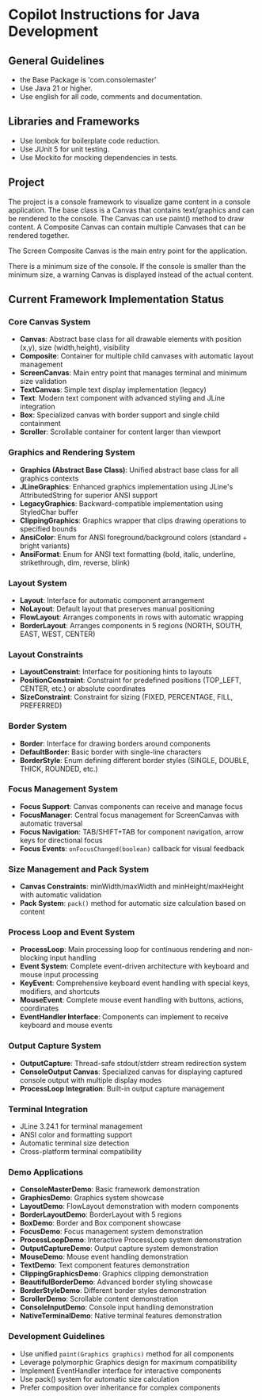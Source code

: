 # Copilot Instructions for Java Development

## General Guidelines

- the Base Package is 'com.consolemaster'
- Use Java 21 or higher.
- Use english for all code, comments and documentation.

## Libraries and Frameworks

- Use lombok for boilerplate code reduction.
- Use JUnit 5 for unit testing.
- Use Mockito for mocking dependencies in tests.

## Project

The project is a console framework to visualize game content in a console application.
The base class is a Canvas that contains text/graphics and can be rendered to the console.
The Canvas can use paint() method to draw content.
A Composite Canvas can contain multiple Canvases that can be rendered together.

The Screen Composite Canvas is the main entry point for the application.

There is a minimum size of the console. If the console is smaller than the minimum size, 
a warning Canvas is displayed instead of the actual content.

## Current Framework Implementation Status

### Core Canvas System
- **Canvas**: Abstract base class for all drawable elements with position (x,y), size (width,height), visibility
- **Composite**: Container for multiple child canvases with automatic layout management
- **ScreenCanvas**: Main entry point that manages terminal and minimum size validation
- **TextCanvas**: Simple text display implementation (legacy)
- **Text**: Modern text component with advanced styling and JLine integration
- **Box**: Specialized canvas with border support and single child containment
- **Scroller**: Scrollable container for content larger than viewport

### Graphics and Rendering System
- **Graphics (Abstract Base Class)**: Unified abstract base class for all graphics contexts
- **JLineGraphics**: Enhanced graphics implementation using JLine's AttributedString for superior ANSI support
- **LegacyGraphics**: Backward-compatible implementation using StyledChar buffer
- **ClippingGraphics**: Graphics wrapper that clips drawing operations to specified bounds
- **AnsiColor**: Enum for ANSI foreground/background colors (standard + bright variants)
- **AnsiFormat**: Enum for ANSI text formatting (bold, italic, underline, strikethrough, dim, reverse, blink)

### Layout System
- **Layout**: Interface for automatic component arrangement
- **NoLayout**: Default layout that preserves manual positioning
- **FlowLayout**: Arranges components in rows with automatic wrapping
- **BorderLayout**: Arranges components in 5 regions (NORTH, SOUTH, EAST, WEST, CENTER)

### Layout Constraints
- **LayoutConstraint**: Interface for positioning hints to layouts
- **PositionConstraint**: Constraint for predefined positions (TOP_LEFT, CENTER, etc.) or absolute coordinates
- **SizeConstraint**: Constraint for sizing (FIXED, PERCENTAGE, FILL, PREFERRED)

### Border System
- **Border**: Interface for drawing borders around components
- **DefaultBorder**: Basic border with single-line characters
- **BorderStyle**: Enum defining different border styles (SINGLE, DOUBLE, THICK, ROUNDED, etc.)

### Focus Management System
- **Focus Support**: Canvas components can receive and manage focus
- **FocusManager**: Central focus management for ScreenCanvas with automatic traversal
- **Focus Navigation**: TAB/SHIFT+TAB for component navigation, arrow keys for directional focus
- **Focus Events**: `onFocusChanged(boolean)` callback for visual feedback

### Size Management and Pack System
- **Canvas Constraints**: minWidth/maxWidth and minHeight/maxHeight with automatic validation
- **Pack System**: `pack()` method for automatic size calculation based on content

### Process Loop and Event System
- **ProcessLoop**: Main processing loop for continuous rendering and non-blocking input handling
- **Event System**: Complete event-driven architecture with keyboard and mouse input processing
- **KeyEvent**: Comprehensive keyboard event handling with special keys, modifiers, and shortcuts
- **MouseEvent**: Complete mouse event handling with buttons, actions, coordinates
- **EventHandler Interface**: Components can implement to receive keyboard and mouse events

### Output Capture System
- **OutputCapture**: Thread-safe stdout/stderr stream redirection system
- **ConsoleOutput Canvas**: Specialized canvas for displaying captured console output with multiple display modes
- **ProcessLoop Integration**: Built-in output capture management

### Terminal Integration
- JLine 3.24.1 for terminal management
- ANSI color and formatting support
- Automatic terminal size detection
- Cross-platform terminal compatibility

### Demo Applications
- **ConsoleMasterDemo**: Basic framework demonstration
- **GraphicsDemo**: Graphics system showcase
- **LayoutDemo**: FlowLayout demonstration with modern components
- **BorderLayoutDemo**: BorderLayout with 5 regions
- **BoxDemo**: Border and Box component showcase
- **FocusDemo**: Focus management system demonstration
- **ProcessLoopDemo**: Interactive ProcessLoop system demonstration
- **OutputCaptureDemo**: Output capture system demonstration
- **MouseDemo**: Mouse event handling demonstration
- **TextDemo**: Text component features demonstration
- **ClippingGraphicsDemo**: Graphics clipping demonstration
- **BeautifulBorderDemo**: Advanced border styling showcase
- **BorderStyleDemo**: Different border styles demonstration
- **ScrollerDemo**: Scrollable content demonstration
- **ConsoleInputDemo**: Console input handling demonstration
- **NativeTerminalDemo**: Native terminal features demonstration

### Development Guidelines

- Use unified `paint(Graphics graphics)` method for all components
- Leverage polymorphic Graphics design for maximum compatibility
- Implement EventHandler interface for interactive components
- Use pack() system for automatic size calculation
- Prefer composition over inheritance for complex components
